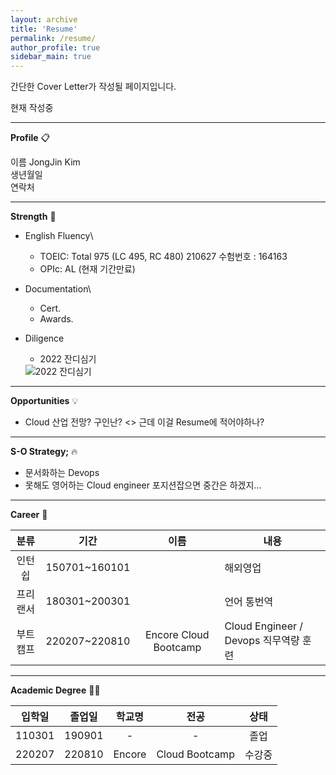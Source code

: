 ```yaml
---
layout: archive
title: 'Resume'
permalink: /resume/
author_profile: true
sidebar_main: true
---
```


간단한 Cover Letter가 작성될 페이지입니다.

현재 작성중

-----

**Profile** 📋

이름 JongJin Kim \
생년월일 \
연락처

-----

 **Strength** 💪

- English Fluency\
    - TOEIC: Total 975 (LC 495, RC 480) 210627 수험번호 : 164163
    - OPIc: AL (현재 기간만료) 

- Documentation\
    - Cert.
    - Awards. 

- Diligence
    - 2022 잔디심기

     <img src="http://ghchart.rshah.org/32a852/nasir17git" alt="2022 잔디심기" />

----

**Opportunities** 💡

- Cloud 산업 전망? 구인난? <> 근데 이걸 Resume에 적어야하나?

---

**S-O Strategy;** 🔥

- 문서화하는 Devops 
- 못해도 영어하는 Cloud engineer 포지션잡으면 중간은 하겠지...

----

**Career** 💼

|분류|기간|이름|내용|
|:---:|:---:|:---:|---|
|인턴쉽|150701~160101||해외영업|
|프리랜서|180301~200301||언어 통번역|
|부트캠프|220207~220810|Encore Cloud Bootcamp|Cloud Engineer / Devops 직무역량 훈련|

---

**Academic Degree** 👨‍🎓


|입학일|졸업일|학교명|전공|상태|
|:---:|:---:|:---:|:---:|:---:|
|110301|190901|-|-|졸업|
|220207|220810|Encore|Cloud Bootcamp|수강중|





